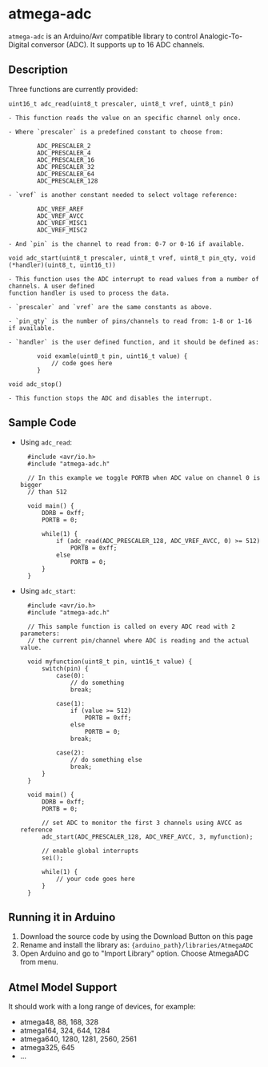 # atmega-adc

`atmega-adc` is an Arduino/Avr compatible library to control Analogic-To-Digital conversor (ADC). It
supports up to 16 ADC channels.

## Description

Three functions are currently provided:

`uint16_t adc_read(uint8_t prescaler, uint8_t vref, uint8_t pin)`
	
	- This function reads the value on an specific channel only once.
	
	- Where `prescaler` is a predefined constant to choose from:
	
			ADC_PRESCALER_2
			ADC_PRESCALER_4
			ADC_PRESCALER_16
			ADC_PRESCALER_32
			ADC_PRESCALER_64
			ADC_PRESCALER_128

	- `vref` is another constant needed to select voltage reference:
	
			ADC_VREF_AREF
			ADC_VREF_AVCC
			ADC_VREF_MISC1
			ADC_VREF_MISC2
	
	- And `pin` is the channel to read from: 0-7 or 0-16 if available.
	
`void adc_start(uint8_t prescaler, uint8_t vref, uint8_t pin_qty, void (*handler)(uint8_t, uint16_t))`
	
	- This function uses the ADC interrupt to read values from a number of channels. A user defined
	function handler is used to process the data.
	
	- `prescaler` and `vref` are the same constants as above.
	
	- `pin_qty` is the number of pins/channels to read from: 1-8 or 1-16 if available.
	
	- `handler` is the user defined function, and it should be defined as:
	
			void examle(uint8_t pin, uint16_t value) {
				// code goes here
			}

`void adc_stop()`

	- This function stops the ADC and disables the interrupt.

## Sample Code

- Using `adc_read`:

		#include <avr/io.h>
		#include "atmega-adc.h"

		// In this example we toggle PORTB when ADC value on channel 0 is bigger
		// than 512

		void main() {
			DDRB = 0xff;
			PORTB = 0;
			
			while(1) {
				if (adc_read(ADC_PRESCALER_128, ADC_VREF_AVCC, 0) >= 512)
					PORTB = 0xff;
				else
					PORTB = 0;
			}
		}

- Using `adc_start`:

		#include <avr/io.h>
		#include "atmega-adc.h"

		// This sample function is called on every ADC read with 2 parameters:
		// the current pin/channel where ADC is reading and the actual value.

		void myfunction(uint8_t pin, uint16_t value) {
			switch(pin) {
				case(0):
					// do something
					break;
					
				case(1):
					if (value >= 512)
						PORTB = 0xff;
					else
						PORTB = 0;
					break;
					
				case(2):
					// do something else
					break;
			}
		}

		void main() {
			DDRB = 0xff;
			PORTB = 0;
			
			// set ADC to monitor the first 3 channels using AVCC as reference
			adc_start(ADC_PRESCALER_128, ADC_VREF_AVCC, 3, myfunction);
			
			// enable global interrupts
			sei();
			
			while(1) {
				// your code goes here
			}
		}

## Running it in Arduino

1. Download the source code by using the Download Button on this page
2. Rename and install the library as: `{arduino_path}/libraries/AtmegaADC`
3. Open Arduino and go to "Import Library" option. Choose AtmegaADC from menu.

## Atmel Model Support

It should work with a long range of devices, for example:

- atmega48, 88, 168, 328
- atmega164, 324, 644, 1284
- atmega640, 1280, 1281, 2560, 2561
- atmega325, 645
- ...

